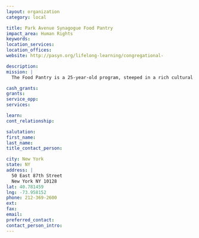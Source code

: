 ```yaml
---
layout: organization
category: local

title: Park Avenue Synagogue Food Pantry
impact_area: Human Rights
keywords: 
location_services: 
location_offices: 
website: http://pasyn.org/lifelong-learning/congregational-

description: 
mission: |
  The Food Pantry is a 25-year-old program, steeped in a rich cultural history. Coordinated and run entirely by students, it is the largest such Food Pantry in the country. Students meet every Wednesday to prepare packages and on Friday afternoons they hand them out to hundreds of local families in need.

cash_grants: 
grants: 
service_opp: 
services: 

learn: 
cont_relationship: 

salutation: 
first_name: 
last_name: 
title_contact_person: 

city: New York
state: NY
address: |
  50 East 87th Street     
  New York NY 10128
lat: 40.781459
lng: -73.958152
phone: 212-369-2600
ext: 
fax: 
email: 
preferred_contact: 
contact_person_intro: 
---
```

